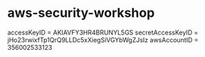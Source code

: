 # aws-security-workshop


accessKeyID = AKIAVFY3HR4BRUNYL5GS 
secretAccessKeyID = jHo23rwixfTp1QrQ9LLDc5xXiegSiVGYbWgZJsIz
awsAccountID = 356002533123
